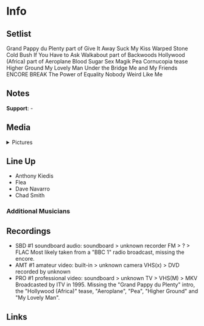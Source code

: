 # Info

## Setlist

Grand Pappy du Plenty part of
Give It Away
Suck My Kiss
Warped
Stone Cold Bush
If You Have to Ask
Walkabout part of
Backwoods
Hollywood (Africa) part of
Aeroplane
Blood Sugar Sex Magik
Pea
Cornucopia tease
Higher Ground
My Lovely Man
Under the Bridge
Me and My Friends
ENCORE BREAK
The Power of Equality
Nobody Weird Like Me

## Notes

**Support**: -

## Media 

<details>
  <summary>Pictures</summary>
  <!--<img alt="Setlist" title="Setlist" src="_.jpg" height="200" />-->
</details>

## Line Up

* Anthony Kiedis
* Flea
* Dave Navarro
* Chad Smith

### Additional Musicians

## Recordings

* SBD #1 soundboard audio: soundboard > unknown recorder FM > ? > FLAC Most likely taken from a "BBC 1" radio broadcast, missing the encore.
* AMT #1 amateur video: built-in > unknown camera VHS(x) > DVD recorded by unknown
* PRO #1 professional video: soundboard > unknown TV > VHS(M) > MKV Broadcasted by ITV in 1995. Missing the "Grand Pappy du Plenty" intro, the "Hollywood (Africa)" tease, "Aeroplane", "Pea", "Higher Ground" and "My Lovely Man".

## Links

